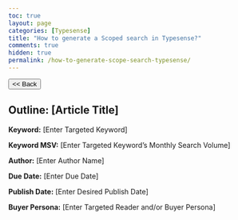 ```yaml
---
toc: true
layout: page
categories: [Typesense]
title: "How to generate a Scoped search in Typesense?"
comments: true
hidden: true
permalink: /how-to-generate-scope-search-typesense/
---
```


<button class="back-button" onclick="window.history.back()"><< Back</button>

## Outline: [Article Title]

**Keyword:** [Enter Targeted Keyword]

**Keyword MSV:** [Enter Targeted Keyword’s Monthly Search Volume]

**Author:** [Enter Author Name]

**Due Date:** [Enter Due Date]

**Publish Date:** [Enter Desired Publish Date]

**Buyer Persona:** [Enter Targeted Reader and/or Buyer Persona]

<br>
